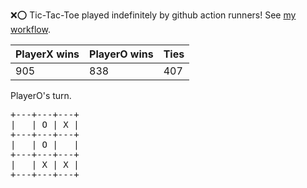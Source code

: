 :x::o: Tic-Tac-Toe played indefinitely by github action runners! See [my workflow](.github/workflows/play.yaml).

|PlayerX wins|PlayerO wins|Ties|
|-|-|-|
|905|838|407|

PlayerO's turn.

<pre>
+---+---+---+
|   | O | X |
+---+---+---+
|   | O |   |
+---+---+---+
|   | X | X |
+---+---+---+
</pre>